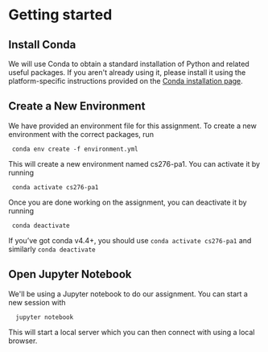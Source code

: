 Getting started
===============

Install Conda
-------------
We will use Conda to obtain a standard installation of Python and related useful packages. If you aren't already using it, please install it using the platform-specific instructions provided on the [Conda installation page](https://docs.conda.io/projects/conda/en/latest/user-guide/install/index.html).

Create a New Environment
------------------------
We have provided an environment file for this assignment.
To create a new environment with the correct packages, run

     conda env create -f environment.yml


This will create a new environment named cs276-pa1. You can activate it by running

     conda activate cs276-pa1

Once you are done working on the assignment, you can deactivate it by running

     conda deactivate

If you’ve got conda v4.4+, you should use `conda activate cs276-pa1` and similarly `conda deactivate`


Open Jupyter Notebook
---------------------
We'll be using a Jupyter notebook to do our assignment. You can start a new session with

      jupyter notebook

This will start a local server which you can then connect with using a local browser.
